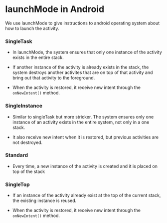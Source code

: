 # launchMode in Android

We use launchMode to give instructions to android operating system about how to launch the activity.

### SingleTask

- In launchMode, the system ensures that only one instance of the activity exists in the entire stack.

- If another instance of the activity is already exists in the stack, the system destroys another activites that are on top of that activity and bring out that activity to the foreground.

- When the activity is restored, it receive new intent through the `onNewIntent()` method.

### SingleInstance

- Similar to singleTask but more stricker. The system ensures only one instance of an activity exists in the entire system, not only in a one stack.

- It also receive new intent when it is restored, but previous activities are not destroyed.

### Standard

- Every time, a new instance of the activity is created and it is placed on top of the stack

### SingleTop

- If an instance of the activity already exist at the top of the current stack, the existing instance is reused.

- When the activity is restored, it receive new intent through the `onNewIntent()` method.
